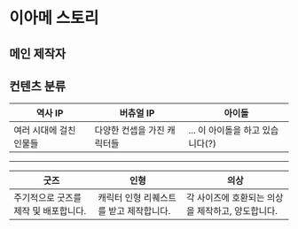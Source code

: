 # 이아메 스토리

## 메인 제작자



## 컨텐츠 분류

| 역사 IP | 버츄얼 IP | 아이돌 |
|---|---|---|
| 여러 시대에 걸친 인물들 | 다양한 컨셉을 가진 캐릭터들 | ... 이 아이돌을 하고 있습니다(?) |

---

| 굿즈 | 인형 | 의상 |
|---|---|---|
| 주기적으로 굿즈를 제작 및 배포합니다. | 캐릭터 인형 리퀘스트를 받고 제작합니다. | 각 사이즈에 호환되는 의상을 제작하고, 양도합니다. |